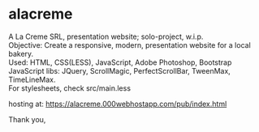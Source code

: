 # alacreme  
A La Creme SRL, presentation website; solo-project, w.i.p.  
Objective: Create a responsive, modern, presentation website for a local bakery.  
Used: HTML, CSS(LESS), JavaScript, Adobe Photoshop, Bootstrap  
JavaScript libs: JQuery, ScrollMagic, PerfectScrollBar, TweenMax, TimeLineMax.  
For stylesheets, check src/main.less  

hosting at: https://alacreme.000webhostapp.com/pub/index.html
  
Thank you,
